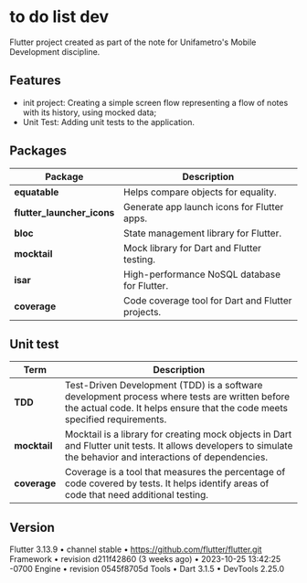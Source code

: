 # to do list dev

Flutter project created as part of the note for Unifametro's Mobile Development discipline.

## Features
- init project: Creating a simple screen flow representing a flow of notes with its history, using mocked data;
- Unit Test: Adding unit tests to the application.


## Packages
<table>
  <thead>
    <tr>
      <th>Package</th>
      <th>Description</th>
    </tr>
  </thead>
  <tbody>
    <tr>
      <td><strong>equatable</strong></td>
      <td>Helps compare objects for equality.</td>
    </tr>
    <tr>
      <td><strong>flutter_launcher_icons</strong></td>
      <td>Generate app launch icons for Flutter apps.</td>
    </tr>
    <tr>
      <td><strong>bloc</strong></td>
      <td>State management library for Flutter.</td>
    </tr>
    <tr>
      <td><strong>mocktail</strong></td>
      <td>Mock library for Dart and Flutter testing.</td>
    </tr>
    <tr>
      <td><strong>isar</strong></td>
      <td>High-performance NoSQL database for Flutter.</td>
    </tr>
    <tr>
      <td><strong>coverage</strong></td>
      <td>Code coverage tool for Dart and Flutter projects.</td>
    </tr>
  </tbody>
</table>


## Unit test
<table>
  <thead>
    <tr>
      <th>Term</th>
      <th>Description</th>
    </tr>
  </thead>
  <tbody>
    <tr>
      <td><strong>TDD</strong></td>
      <td>Test-Driven Development (TDD) is a software development process where tests are written before the actual code. It helps ensure that the code meets specified requirements.</td>
    </tr>
    <tr>
      <td><strong>mocktail</strong></td>
      <td>Mocktail is a library for creating mock objects in Dart and Flutter unit tests. It allows developers to simulate the behavior and interactions of dependencies.</td>
    </tr>
    <tr>
      <td><strong>coverage</strong></td>
      <td>Coverage is a tool that measures the percentage of code covered by tests. It helps identify areas of code that need additional testing.</td>
    </tr>
  </tbody>
</table>



## Version
Flutter 3.13.9 • channel stable • https://github.com/flutter/flutter.git
Framework • revision d211f42860 (3 weeks ago) • 2023-10-25 13:42:25 -0700
Engine • revision 0545f8705d
Tools • Dart 3.1.5 • DevTools 2.25.0